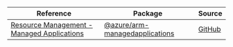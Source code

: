 | Reference | Package | Source |
|---|---|---|
|[Resource Management - Managed Applications](arm-managedapplications-readme.md)|[@azure/arm-managedapplications](https://www.npmjs.com/package/@azure/arm-managedapplications)|[GitHub](https://github.com/Azure/azure-sdk-for-js/blob/main/sdk/managedapplications/arm-managedapplications)|
